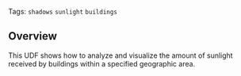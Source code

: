 <!--fused:tags-->

Tags: `shadows` `sunlight` `buildings`

<!--fused:readme-->

## Overview

This UDF shows how to analyze and visualize the amount of sunlight received by buildings within a specified geographic area.
